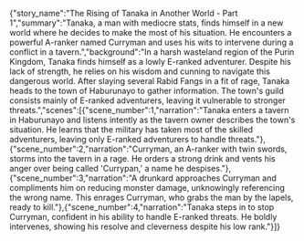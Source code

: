 {"story_name":"The Rising of Tanaka in Another World - Part 1","summary":"Tanaka, a man with mediocre stats, finds himself in a new world where he decides to make the most of his situation. He encounters a powerful A-ranker named Curryman and uses his wits to intervene during a conflict in a tavern.","background":"In a harsh wasteland region of the Purin Kingdom, Tanaka finds himself as a lowly E-ranked adventurer. Despite his lack of strength, he relies on his wisdom and cunning to navigate this dangerous world. After slaying several Rabid Fangs in a fit of rage, Tanaka heads to the town of Haburunayo to gather information. The town's guild consists mainly of E-ranked adventurers, leaving it vulnerable to stronger threats.","scenes":[{"scene_number":1,"narration":"Tanaka enters a tavern in Haburunayo and listens intently as the tavern owner describes the town's situation. He learns that the military has taken most of the skilled adventurers, leaving only E-ranked adventurers to handle threats."},{"scene_number":2,"narration":"Curryman, an A-ranker with twin swords, storms into the tavern in a rage. He orders a strong drink and vents his anger over being called 'Currypan,' a name he despises."},{"scene_number":3,"narration":"A drunkard approaches Curryman and compliments him on reducing monster damage, unknowingly referencing the wrong name. This enrages Curryman, who grabs the man by the lapels, ready to kill."},{"scene_number":4,"narration":"Tanaka steps in to stop Curryman, confident in his ability to handle E-ranked threats. He boldly intervenes, showing his resolve and cleverness despite his low rank."}]}